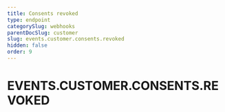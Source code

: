 ```yaml
---
title: Consents revoked
type: endpoint
categorySlug: webhooks
parentDocSlug: customer
slug: events.customer.consents.revoked
hidden: false
order: 9
---
```

# EVENTS.CUSTOMER.CONSENTS.REVOKED
